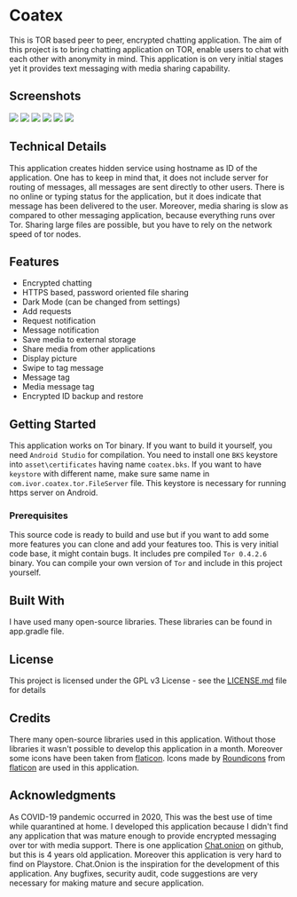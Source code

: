 # Coatex

This is TOR based peer to peer, encrypted chatting application. The aim of this project is to bring chatting application on TOR, enable users to chat with each other with anonymity in mind. This application is on very initial stages yet it provides text messaging with media sharing capability.

## Screenshots

![](https://raw.githubusercontent.com/moonchitta/Coatex/master/Screenshots/Screenshot_1587189547.png) <!-- .element height="50%" width="50%" -->
![](https://raw.githubusercontent.com/moonchitta/Coatex/master/Screenshots/Screenshot_1587189578.png) <!-- .element height="50%" width="50%" -->
![](https://raw.githubusercontent.com/moonchitta/Coatex/master/Screenshots/Screenshot_1587189586.png) <!-- .element height="50%" width="50%" -->
![](https://raw.githubusercontent.com/moonchitta/Coatex/master/Screenshots/Screenshot_1587189593.png) <!-- .element height="50%" width="50%" -->
![](https://raw.githubusercontent.com/moonchitta/Coatex/master/Screenshots/Screenshot_1587189645.png) <!-- .element height="50%" width="50%" -->
![](https://raw.githubusercontent.com/moonchitta/Coatex/master/Screenshots/Screenshot_1587189688.png) <!-- .element height="50%" width="50%" -->

## Technical Details

This application creates hidden service using hostname as ID of the application. One has to keep in mind that, it does not include server for routing of messages, all messages are sent directly to other users. There is no online or typing status for the application, but it does indicate that message has been delivered to the user. Moreover, media sharing is slow as compared to other messaging application, because everything runs over Tor. Sharing large files are possible, but you have to rely on the network speed of tor nodes.

## Features

* Encrypted chatting
* HTTPS based, password oriented file sharing
* Dark Mode (can be changed from settings)
* Add requests
* Request notification
* Message notification
* Save media to external storage
* Share media from other applications
* Display picture
* Swipe to tag message
* Message tag
* Media message tag
* Encrypted ID backup and restore

## Getting Started

This application works on Tor binary. If you want to build it yourself, you need ```Android Studio``` for compilation. You need to install one ```BKS``` keystore into ```asset\certificates``` having name ```coatex.bks```. If you want to have ```keystore``` with different name, make sure same name in ```com.ivor.coatex.tor.FileServer``` file. This keystore is necessary for running https server on Android.

### Prerequisites

This source code is ready to build and use but if you want to add some more features you can clone and add your features too. This is very initial code base, it might contain bugs. It includes pre compiled ```Tor 0.4.2.6``` binary. You can compile your own version of ```Tor``` and include in this project yourself.

## Built With

I have used many open-source libraries. These libraries can be found in app.gradle file.

## License

This project is licensed under the GPL v3 License - see the [LICENSE.md](https://raw.githubusercontent.com/moonchitta/Coatex/master/LICENSE) file for details

## Credits

There many open-source libraries used in this application. Without those libraries it wasn't possible to develop this application in a month. Moreover some icons have been taken from [flaticon](http://www.flaticon.com/). Icons made by [Roundicons](https://www.flaticon.com/authors/roundicons) from [flaticon](http://www.flaticon.com/) are used in this application.

## Acknowledgments

As COVID-19 pandemic occurred in 2020, This was the best use of time while quarantined at home. I developed this application because I didn't find any application that was mature enough to provide encrypted messaging over tor with media support. There is one application [Chat.onion](https://github.com/onionApps/Chat.onion) on github, but this is 4 years old application. Moreover this application is very hard to find on Playstore. Chat.Onion is the inspiration for the development of this application. Any bugfixes, security audit, code suggestions are very necessary for making mature and secure application.
